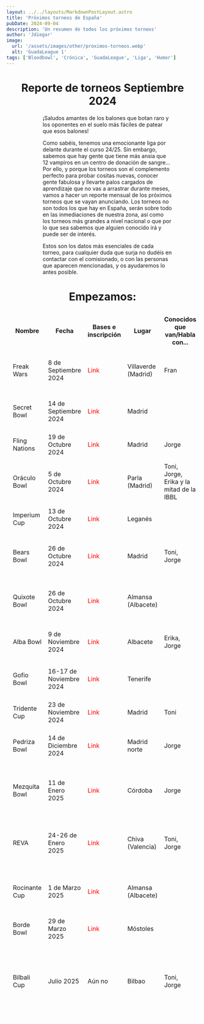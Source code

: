 ```yaml
---
layout: ../../layouts/MarkdownPostLayout.astro
title: 'Próximos torneos de España'
pubDate: 2024-09-04
description: 'Un resumen de todos los próximos torneos'
author: 'Jdiegar'
image:
  url: '/assets/images/other/proximos-torneos.webp'
  alt: 'GuadaLeague 1'
tags: ['Bloodbowl', 'Crónica', 'GuadaLeague', 'Liga', 'Humor']
---
```


# Reporte de torneos Septiembre 2024

¡Saludos amantes de los balones que botan raro y los oponentes en el suelo más fáciles de patear que esos balones!

Como sabéis, tenemos una emocionante liga por delante durante el curso 24/25. Sin embargo, sabemos que hay gente que tiene más ansia que 12 vampiros en un centro de donación de sangre... Por ello, y porque los torneos son el complemento perfecto para probar cositas nuevas, conocer gente fabulosa y llevarte palos cargados de aprendizaje que no vas a arrastrar durante meses, vamos a hacer un reporte mensual de los próximos torneos que se vayan anunciando. Los torneos no son todos los que hay en España, serán sobre todo en las inmediaciones de nuestra zona, así como los torneos más grandes a nivel nacional o que por lo que sea sabemos que alguien conocido irá y puede ser de interés.

Estos son los datos más esenciales de cada torneo, para cualquier duda que surja no dudéis en contactar con el comisionado, o con las personas que aparecen mencionadas, y os ayudaremos lo antes posible.

# Empezamos:

| Nombre        | Fecha                   | Bases e inscripción                                                                                     | Lugar               | Conocidos que van/Habla con...           | Atractivos                                                                                        |
| ------------- | ----------------------- | ------------------------------------------------------------------------------------------------------- | ------------------- | ---------------------------------------- | ------------------------------------------------------------------------------------------------- |
| Freak Wars    | 8 de Septiembre 2024    | [Link](https://bloodbowlforo.org/phpBB3/viewtopic.php?t=19017)                                          | Villaverde (Madrid) | Fran                                     | Cerca, BB7 (Ligerito), feria de juegos y miniaturas                                               |
| Secret Bowl   | 14 de Septiembre 2024   | [Link](https://bloodbowlforo.org/phpBB3/viewtopic.php?t=18976)                                          | Madrid              |                                          | Cerca, torneo stunty, mucho cachondeo. Por parejas                                                |
| Fling Nations | 19 de Octubre 2024      | [Link](https://www.bloodbowlforo.org/phpBB3/viewtopic.php?t=19032)                                      | Madrid              | Jorge                                    | Cerca, muy divertido, solo halflings                                                              |
| Oráculo Bowl  | 5 de Octubre 2024       | [Link](https://bloodbowlforo.org/phpBB3/viewtopic.php?t=18967&sid=62d72fb372017992a13424ca951471c7)     | Parla (Madrid)      | Toni, Jorge, Erika y la mitad de la IBBL | Cerca, MUY BARATO (3€), vamos muchos                                                              |
| Imperium Cup  | 13 de Octubre 2024      | [Link](https://bloodbowlforo.org/phpBB3/viewtopic.php?t=19053)                                          | Leganés             |                                          | Domingo, temática romana                                                                          |
| Bears Bowl    | 26 de Octubre 2024      | [Link](https://bloodbowlforo.org/phpBB3/viewtopic.php?t=18963&sid=62d72fb372017992a13424ca951471c7)     | Madrid              | Toni, Jorge                              | Cerca, Madrid, buen nivel, reglas diferentes a la EuroBowl                                        |
| Quixote Bowl  | 26 de Octubre 2024      | [Link](https://bloodbowlforo.org/phpBB3/viewtopic.php?t=18954&sid=62d72fb372017992a13424ca951471c7)     | Almansa (Albacete)  |                                          | En la Mancha, torneo grande, reglas originales y buen rollazo                                     |
| Alba Bowl     | 9 de Noviembre 2024     | [Link](https://bloodbowlforo.org/phpBB3/viewtopic.php?t=18916)                                          | Albacete            | Erika, Jorge                             | La Mancha, Feria del juguete y el coleccionismo                                                   |
| Gofio Bowl    | 16-17 de Noviembre 2024 | [Link](https://bloodbowlforo.org/phpBB3/viewtopic.php?t=19052&sid=62d72fb372017992a13424ca951471c7)     | Tenerife            |                                          | En las Canarias, ambientazo, todo el finde                                                        |
| Tridente Cup  | 23 de Noviembre 2024    | [Link](https://bloodbowlforo.org/phpBB3/viewtopic.php?t=19007&sid=62d72fb372017992a13424ca951471c7)     | Madrid              | Toni                                     | Buen torneo, cerca, buen nivel                                                                    |
| Pedriza Bowl  | 14 de Diciembre 2024    | [Link](https://bloodbowlforo.org/phpBB3/viewtopic.php?t=19059)                                          | Madrid norte        | Jorge                                    | Cerca, buen nivel, cerca del parón navideño                                                       |
| Mezquita Bowl | 11 de Enero 2025        | [Link](https://www.bloodbowlforo.org/phpBB3/viewtopic.php?t=19061&sid=6ff6218dd83a2b6d22d38aa36661e423) | Córdoba             | Jorge                                    | Grande, distinta comunidad, finde entero, fiesta y conciertos                                     |
| REVA          | 24-26 de Enero 2025     | [Link](https://bloodbowlforo.org/phpBB3/viewtopic.php?t=19037&sid=62d72fb372017992a13424ca951471c7)     | Chiva (Valencia)    | Toni, Jorge                              | Torneo grande, ambientazo, finde en hotel con barra libre                                         |
| Rocinante Cup | 1 de Marzo 2025         | [Link](https://bloodbowlforo.org/phpBB3/viewtopic.php?t=19013)                                          | Almansa (Albacete)  |                                          | La Mancha, torneo grande, reglas originales y divertidas                                          |
| Borde Bowl    | 29 de Marzo 2025        | [Link](https://bloodbowlforo.org/phpBB3/viewtopic.php?t=19033)                                          | Móstoles            |                                          | Cerca, buen nivel                                                                                 |
| Bilbali Cup   | Julio 2025              | Aún no                                                                                                  | Bilbao              | Toni, Jorge                              | Mejor torneo de España. Finde completo, comilonas y fiesta en Bilbao, por equipos de 4. En verano |

<style>
    table {
      display:block;
      max-width:600px;
      overflow-x:auto;
    }
    td,th {
      border: 1px solid #fff;
    }
    table,td {
      padding: 0.5em;
    }
    a {
      color: red;
      text-decoration: none;
    }
    img{
      width:100%
    }
    @media screen and (min-width: 636px) {
      table {
        max-width:100%;
        overflow-x:auto
      }
      img {
        width:50%;
        margin-left:25%;
      }

      img.big {
        width:100%;
      }

      h2,h3 {
        padding:0em 5em 0em 5em;
      }
      ul,li{
        margin-left: 3em;
        list-style:none;
      }
      h1 {
        text-align: center;
      }
      p {
        padding:0em 5em 0em 5em;
      }
      p {
        max-width: 90%;
        margin-left: 5%;
      }
    }
</style>
